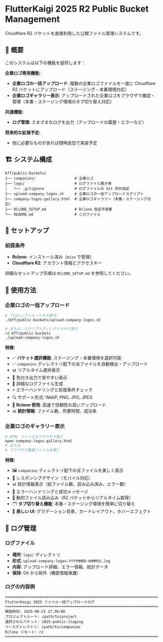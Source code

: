 # FlutterKaigi 2025 R2 Public Bucket Management

Cloudflare R2 バケットを直接利用した公開ファイル管理システムです。

## 🎯 概要

このシステムは以下の機能を提供します：

**企業ロゴ専用機能:**

- **企業ロゴの一括アップロード**: 複数の企業ロゴファイルを一度に Cloudflare R2 バケットにアップロード（ステージング・本番環境対応）
- **企業ロゴギャラリー表示**: アップロードされた企業ロゴをブラウザで確認・管理（本番・ステージング環境のタブ切り替え対応）

**共通機能:**

- **ログ管理**: さまざまなログを出力（アップロードの履歴・エラーなど）

**将来的な拡張予定:**

- 他に必要なものがあれば随時追加で実装予定

## 🏗️ システム構成

```
bff/public-buckets/
├── companies/                  # 企業ロゴ
├── logs/                       # ログファイル置き場
│   └── .gitignore              # ログファイルの Git 除外設定
├── upload-company-logos.sh     # 企業ロゴの一括アップロードスクリプト
├── company-logos-gallery.html  # 企業ロゴギャラリー（本番・ステージング対応）
├── RCLONE_SETUP.md             # Rclone 設定手順書
└── README.md                   # このファイル
```

## 🚀 セットアップ

### 前提条件

- **Rclone**: インストール済み（`mise` で管理）
- **Cloudflare R2**: アカウント情報とアクセスキー

詳細なセットアップ手順は `RCLONE_SETUP.md` を参照してください。

## 📁 使用方法

### 企業ロゴの一括アップロード

```bash
# プロジェクトルートから実行
./bff/public-buckets/upload-company-logos.sh

# または、スクリプトディレクトリから実行
cd bff/public-buckets
./upload-company-logos.sh
```

**特徴:**

- ✅ **バケット選択機能**: ステージング・本番環境を選択可能
- ✅ `companies` ディレクトリ配下の全ファイルを自動検出・アップロード
- 📊 リアルタイム進捗表示
- 🎨 色付き出力で見やすい表示
- 📝 詳細なログファイル生成
- ⚡ エラーハンドリングと前提条件チェック
- 🔍 サポート形式: WebP, PNG, JPG, JPEG
- 🚀 **Rclone 使用**: 高速で信頼性の高いアップロード
- 📊 **統計情報**: ファイル数、所要時間、成功率

### 企業ロゴのギャラリー表示

```bash
# HTML ファイルをブラウザで開く
open company-logos-gallery.html
# または
# ブラウザで直接ファイルを開く
```

**特徴:**

- 🖼️ `companies` ディレクトリ配下の全ファイルを美しく表示
- 📱 レスポンシブデザイン（モバイル対応）
- 📊 統計情報表示（総ファイル数、読み込み済み、エラー数）
- 🎯 エラーハンドリングと成功メッセージ
- 🔄 動的ファイル読み込み（R2 バケットからリアルタイム取得）
- 🗂️ **タブ切り替え機能**: 本番・ステージング環境を簡単に切り替え
- 🎨 **美しい UI**: グラデーション背景、カードレイアウト、ホバーエフェクト

## 📝 ログ管理

### ログファイル

- **場所**: `logs/` ディレクトリ
- **形式**: `upload-company-logos-YYYYMMDD-HHMMSS.log`
- **内容**: アップロード詳細、エラー情報、統計データ
- **保持**: Git から除外（機密情報保護）

### ログの内容例

```log
=============================================================================
FlutterKaigi 2025 ファイル一括アップロードログ
=============================================================================
開始時刻: 2025-08-23 17:30:00
プロジェクトルート: /path/to/project
選択されたバケット: 2025-public-staging
ソースディレクトリ: /path/to/companies
Rclone リモート: r2
=============================================================================
```

